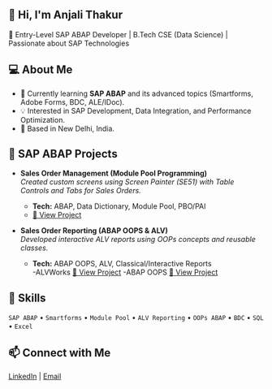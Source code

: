 ## 👋 Hi, I'm Anjali Thakur  
🎯 Entry-Level SAP ABAP Developer | B.Tech CSE (Data Science) | Passionate about SAP Technologies

## 💻 About Me  
- 🌱 Currently learning **SAP ABAP** and its advanced topics (Smartforms, Adobe Forms, BDC, ALE/IDoc).  
- 💡 Interested in SAP Development, Data Integration, and Performance Optimization.  
- 📍 Based in New Delhi, India.  

## 🧩 SAP ABAP Projects  
- **Sales Order Management (Module Pool Programming)**  
  *Created custom screens using Screen Painter (SE51) with Table Controls and Tabs for Sales Orders.*  
  - **Tech:** ABAP, Data Dictionary, Module Pool, PBO/PAI  
  - [🔗 View Project](#https://github.com/Anjalithakur44/sap-abap-sales-order-module-pool)

- **Sales Order Reporting (ABAP OOPS & ALV)**  
  *Developed interactive ALV reports using OOPs concepts and reusable classes.*  
  - **Tech:** ABAP OOPS, ALV, Classical/Interactive Reports  
  -ALVWorks [🔗 View Project](#https://github.com/Anjalithakur44/ALVWorks)
  -ABAP OOPS [🔗 View Project](#https://github.com/Anjalithakur44/sap_abap_object_oriented)

## 🧠 Skills  
`SAP ABAP` • `Smartforms` • `Module Pool` • `ALV Reporting` • `OOPs ABAP` • `BDC` • `SQL` • `Excel`  

## 📫 Connect with Me  
[LinkedIn](https://www.linkedin.com/in/anjali-thakur4/) | [Email](anjali.thakur0904@gmail.com)

